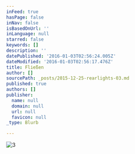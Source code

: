 ```yaml
---
inFeed: true
hasPage: false
inNav: false
isBasedOnUrl: ''
inLanguage: null
starred: false
keywords: []
description: ''
datePublished: '2016-01-03T02:56:24.005Z'
dateModified: '2016-01-03T02:56:17.476Z'
title: Fließen
author: []
sourcePath: _posts/2015-12-25-rearlights-03.md
published: true
authors: []
publisher:
  name: null
  domain: null
  url: null
  favicon: null
_type: Blurb

---
```

![3](https://s3-us-west-2.amazonaws.com/the-grid-img/p/6f60f0427da13cdb6139e1a147f7d6274aa42af7.jpg)
